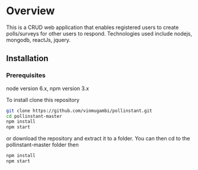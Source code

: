 # Overview

This is a CRUD web application that enables registered users to create polls/surveys for other users to respond. Technologies used include nodejs, mongodb, reactJs, jquery.

## Installation
### Prerequisites

node version 6.x, npm version 3.x

To install clone this repository
```bash
git clone https://github.com/vinmugambi/pollinstant.git
cd pollinstant-master
npm install
npm start
```
or download the repository and extract it to a folder. You can then cd to the pollinstant-master folder then
```bash
npm install
npm start
```
